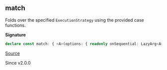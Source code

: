 ## match

Folds over the specified `ExecutionStrategy` using the provided case
functions.

**Signature**

```ts
declare const match: { <A>(options: { readonly onSequential: LazyArg<A>; readonly onParallel: LazyArg<A>; readonly onParallelN: (n: number) => A; }): (self: ExecutionStrategy) => A; <A>(self: ExecutionStrategy, options: { readonly onSequential: LazyArg<A>; readonly onParallel: LazyArg<A>; readonly onParallelN: (n: number) => A; }): A; }
```

[Source](https://github.com/Effect-TS/effect/tree/main/packages/effect/src/ExecutionStrategy.ts#L108)

Since v2.0.0